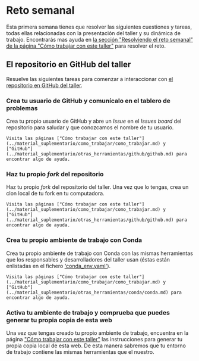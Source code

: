 # Reto semanal

Esta primera semana tienes que resolver las siguientes cuestiones y tareas, todas ellas
relacionadas con la presentación del taller y su dinámica de trabajo. Encontrarás mas ayuda en [la
sección "Resolviendo el reto semanal" de la página "Cómo trabajar con este
taller"](../material_suplementario/como_trabajar/como_trabajar.md#resolviendo-el-reto-semanal) para resolver el
reto.

## El repositorio en GitHub del taller

Resuelve las siguientes tareas para comenzar a interaccionar con [el repositorio en GitHub del
taller](https://github.com/uibcdf/Taller-Linux).

### Crea tu usuario de GitHub y comunícalo en el tablero de problemas

Crea tu propio usuario de GitHub y abre un *Issue* en el *Issues board* del repositorio para saludar y
que conozcamos el nombre de tu usuario.

```{hint}
Visita las páginas ["Cómo trabajar con este taller"](../material_suplementario/como_trabajar/como_trabajar.md) y
["GitHub"](../material_suplementario/otras_herramientas/github/github.md) para encontrar algo de ayuda.
```

### Haz tu propio *fork* del repositorio

Haz tu propio *fork* del repositorio del taller. Una vez que lo tengas, crea un clon local
de tu fork en tu computadora.

```{hint}
Visita las páginas ["Cómo trabajar con este taller"](../material_suplementario/como_trabajar/como_trabajar.md) y
["GitHub"](../material_suplementario/otras_herramientas/github/github.md) para encontrar algo de ayuda.
```

### Crea tu propio ambiente de trabajo con Conda

Crea tu propio ambiente de trabajo con Conda con las mismas herramientas que los responsables y
desarrolladores del taller usan (éstas están enlistadas en el fichero ['conda_env.yaml'](https://github.com/uibcdf/Taller-Linux/blob/main/conda_env.yaml)).

```{hint}
Visita las páginas ["Cómo trabajar con este taller"](../material_suplementario/como_trabajar/como_trabajar.md) y
["GitHub"](../material_suplementario/otras_herramientas/conda/conda.md) para encontrar algo de ayuda.
```

### Activa tu ambiente de trabajo y comprueba que puedes generar tu propia copia de esta web

Una vez que tengas creado tu propio ambiente de trabajo, encuentra en la página 
["Cómo trabajar con este taller"][como_trabajar] las instrucciones para generar tu propia copia local de esta web. De esta
manera sabremos que tu entorno de trabajo contiene las mismas herramientas que el nuestro.

<!---
Alias de enlaces:
--->

[como_trabajar]: ../material_suplementario/como_trabajar/como_trabajar.md

